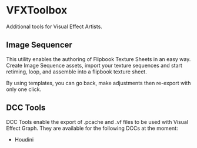 # VFXToolbox
Additional tools for Visual Effect Artists.

## Image Sequencer

This utility enables the authoring of Flipbook Texture Sheets in an easy way. Create Image Sequence assets, import your texture sequences and start retiming, loop, and assemble into a flipbook texture sheet. 

By using templates, you can go back, make adjustments then re-export with only one click.

## DCC Tools

DCC Tools enable the export of .pcache and .vf files to be used with Visual Effect Graph. They are available for the following DCCs at the moment:
* Houdini

